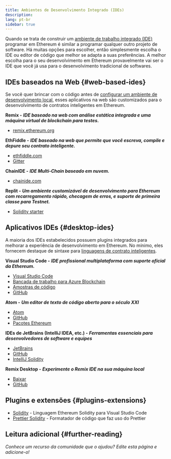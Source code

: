 ```yaml
---
title: Ambientes de Desenvolvimento Integrado (IDEs)
description:
lang: pt-br
sidebar: true
---
```


Quando se trata de construir um [ambiente de trabalho integrado (IDE)](https://pt.wikipedia.org/wiki/Ambiente_de_desenvolvimento_integrado) programar em Ethereum é similar a programar qualquer outro projeto de software. Há muitas opções para escolher, então simplesmente escolha o IDE ou editor de código que melhor se adapta a suas preferências. A melhor escolha para o seu desenvolvimento em Ethereum provavelmente vai ser o IDE que você já usa para o desenvolvimento tradicional de softwares.

## IDEs baseados na Web {#web-based-ides}

Se você quer brincar com o código antes de [configurar um ambiente de desenvolvimento local](/developers/local-environment/), esses aplicativos na web são customizados para o desenvolvimento de contratos inteligentes em Ethereum.

**Remix -** **_IDE baseado na web com análise estática integrada e uma máquina virtual de blockchain para testes._**

- [remix.ethereum.org](https://remix.ethereum.org/)

**EthFiddle -** **_IDE baseado na web que permite que você escreva, compile e depure seu contrato inteligente._**

- [ethfiddle.com](https://ethfiddle.com/)
- [Gitter](https://gitter.im/loomnetwork/ethfiddle)

**ChainIDE -** **_IDE Multi-Chain baseado em nuvem._**

- [chainide.com](https://chainide.com/)

**Replit -** **_Um ambiente customizável de desenvolvimento para Ethereum com recarregamento rápido, checagem de erros, e suporte de primeira classe para Testnet._**

- [Solidity starter](https://replit.com/@replit/Solidity-starter-beta)

## Aplicativos IDEs {#desktop-ides}

A maioria dos IDEs estabelecidos possuem plugins integrados para melhorar a experiência de desenvolvimento em Ethereum. No mínimo, eles fornecem destaque de sintaxe para [linguagens de contrato inteligentes](/developers/docs/smart-contracts/languages/).

**Visual Studio Code -** **_IDE profissional multiplataforma com suporte oficial da Ethereum._**

- [Visual Studio Code](https://code.visualstudio.com/)
- [Bancada de trabalho para Azure Blockchain](https://azuremarketplace.microsoft.com/en-us/marketplace/apps/microsoft-azure-blockchain.azure-blockchain-workbench?tab=Overview)
- [Amostras de código](https://github.com/Azure-Samples/blockchain/blob/master/blockchain-workbench/application-and-smart-contract-samples/readme.md)
- [GitHub](https://github.com/microsoft/vscode)

**Atom -** **_Um editor de texto de código aberto para o século XXI_**

- [Atom](https://atom.io/)
- [GitHub](https://github.com/atom)
- [Pacotes Ethereum](https://atom.io/packages/search?utf8=%E2%9C%93&q=keyword%3Aethereum&commit=Search)

**IDEs de JetBrains (IntelliJ IDEA, etc.) -** **_Ferramentas essenciais para desenvolvedores de software e equipes_**

- [JetBrains](https://www.jetbrains.com/)
- [GitHub](https://github.com/JetBrains)
- [IntelliJ Solidity](https://github.com/intellij-solidity/intellij-solidity/)

**Remix Desktop -** **_Experimente o Remix IDE na sua máquina local_**

- [Baixar](https://github.com/ethereum/remix-desktop/releases)
- [GitHub](https://github.com/ethereum/remix-desktop)

## Plugins e extensões {#plugins-extensions}

- [Solidity](https://marketplace.visualstudio.com/items?itemName=JuanBlanco.solidity) - Linguagem Ethereum Solidity para Visual Studio Code
- [Prettier Solidity](https://github.com/prettier-solidity/prettier-plugin-solidity) - Formatador de código que faz uso do Prettier

## Leitura adicional {#further-reading}

_Conhece um recurso da comunidade que o ajudou? Edite esta página e adicione-o!_
